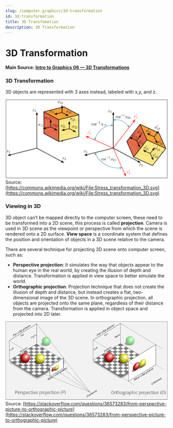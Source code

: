 ```yaml
---
slug: /computer-graphics/3d-transformation
id: 3d-transformation
title: 3D Transfomation
description: 3D Transformation
---
```


# 3D Transformation

**Main Source: [Intro to Graphics 06 — 3D Transformations](https://youtu.be/1z1S2kQKXDs)**

### 3D Transformation

3D objects are represented with 3 axes instead, labeled with x,y, and z.

![A cube is translated and rotated in 3D](./3d-transformation-example.png)  
Source: [https://commons.wikimedia.org/wiki/File:Stress_transformation_3D.svg](https://commons.wikimedia.org/wiki/File:Stress_transformation_3D.svg)

### Viewing in 3D

3D object can’t be mapped directly to the computer screen, these need to be transformed into a 2D scene, this process is called **projection**. Camera is used in 3D scene as the viewpoint or perspective from which the scene is rendered onto a 2D surface.
**View space** is a coordinate system that defines the position and orientation of objects in a 3D scene relative to the camera.

There are several technique for projecting 3D scene onto computer screen, such as:

- **Perspective projection**: It simulates the way that objects appear to the human eye in the real
  world, by creating the illusion of depth and distance. Transformation is applied in view space to better simulate the world.
- **Orthographic projection**: Projection technique that does not create the illusion of depth and distance, but instead creates a flat, two-dimensional image of the 3D scene. In orthographic projection, all objects are projected onto the same plane, regardless of their distance from the camera. Transformation is applied in object space and projected into 2D later.

![Perspective and ortographic camera projection comparison](./camera-projection.png)  
Source: [https://stackoverflow.com/questions/36573283/from-perspective-picture-to-orthographic-picture](https://stackoverflow.com/questions/36573283/from-perspective-picture-to-orthographic-picture)
